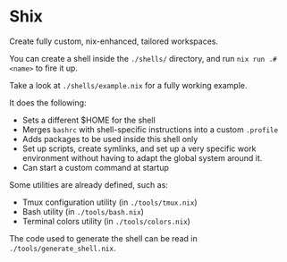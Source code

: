 # Shix

Create fully custom, nix-enhanced, tailored workspaces.

You can create a shell inside the `./shells/` directory, and run `nix run .#<name>`
to fire it up.

Take a look at `./shells/example.nix` for a fully working example.

It does the following:

- Sets a different $HOME for the shell
- Merges `bashrc` with shell-specific instructions into a custom `.profile`
- Adds packages to be used inside this shell only
- Set up scripts, create symlinks, and set up a very specific work environment
without having to adapt the global system around it.
- Can start a custom command at startup

Some utilities are already defined, such as:

- Tmux configuration utility (in `./tools/tmux.nix`)
- Bash utility (in `./tools/bash.nix`)
- Terminal colors utility (in `./tools/colors.nix`)

The code used to generate the shell can be read in `./tools/generate_shell.nix`.
